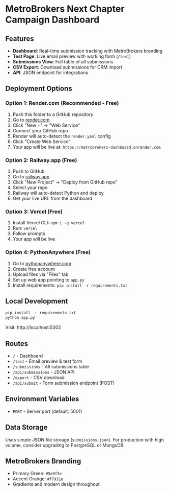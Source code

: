 # MetroBrokers Next Chapter Campaign Dashboard

## Features

- **Dashboard**: Real-time submission tracking with MetroBrokers branding
- **Test Page**: Live email preview with working form (`/test`)
- **Submissions View**: Full table of all submissions
- **CSV Export**: Download submissions for CRM import
- **API**: JSON endpoint for integrations

## Deployment Options

### Option 1: Render.com (Recommended - Free)

1. Push this folder to a GitHub repository
2. Go to [render.com](https://render.com)
3. Click "New +" → "Web Service"
4. Connect your GitHub repo
5. Render will auto-detect the `render.yaml` config
6. Click "Create Web Service"
7. Your app will be live at: `https://metrobrokers-dashboard.onrender.com`

### Option 2: Railway.app (Free)

1. Push to GitHub
2. Go to [railway.app](https://railway.app)
3. Click "New Project" → "Deploy from GitHub repo"
4. Select your repo
5. Railway will auto-detect Python and deploy
6. Get your live URL from the dashboard

### Option 3: Vercel (Free)

1. Install Vercel CLI: `npm i -g vercel`
2. Run: `vercel`
3. Follow prompts
4. Your app will be live

### Option 4: PythonAnywhere (Free)

1. Go to [pythonanywhere.com](https://www.pythonanywhere.com)
2. Create free account
3. Upload files via "Files" tab
4. Set up web app pointing to `app.py`
5. Install requirements: `pip install -r requirements.txt`

## Local Development

```bash
pip install -r requirements.txt
python app.py
```

Visit: http://localhost:5002

## Routes

- `/` - Dashboard
- `/test` - Email preview & test form
- `/submissions` - All submissions table
- `/api/submissions` - JSON API
- `/export` - CSV download
- `/api/submit` - Form submission endpoint (POST)

## Environment Variables

- `PORT` - Server port (default: 5001)

## Data Storage

Uses simple JSON file storage (`submissions.json`). For production with high volume, consider upgrading to PostgreSQL or MongoDB.

## MetroBrokers Branding

- Primary Green: `#5a9f3e`
- Accent Orange: `#f7931e`
- Gradients and modern design throughout

